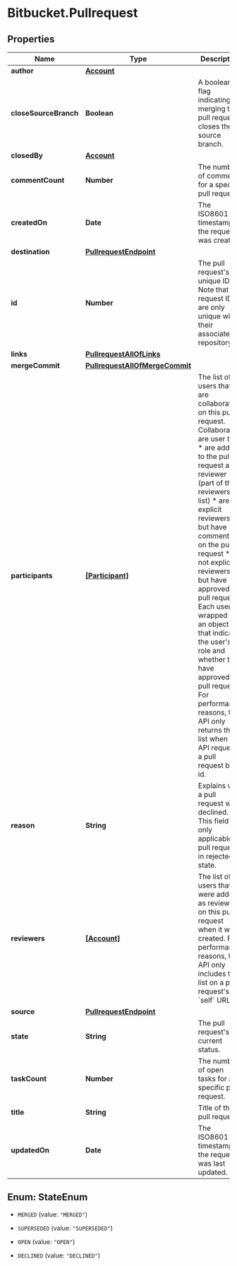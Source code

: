 # Bitbucket.Pullrequest

## Properties

Name | Type | Description | Notes
------------ | ------------- | ------------- | -------------
**author** | [**Account**](Account.md) |  | [optional] 
**closeSourceBranch** | **Boolean** | A boolean flag indicating if merging the pull request closes the source branch. | [optional] 
**closedBy** | [**Account**](Account.md) |  | [optional] 
**commentCount** | **Number** | The number of comments for a specific pull request. | [optional] 
**createdOn** | **Date** | The ISO8601 timestamp the request was created. | [optional] 
**destination** | [**PullrequestEndpoint**](PullrequestEndpoint.md) |  | [optional] 
**id** | **Number** | The pull request&#39;s unique ID. Note that pull request IDs are only unique within their associated repository. | [optional] 
**links** | [**PullrequestAllOfLinks**](PullrequestAllOfLinks.md) |  | [optional] 
**mergeCommit** | [**PullrequestAllOfMergeCommit**](PullrequestAllOfMergeCommit.md) |  | [optional] 
**participants** | [**[Participant]**](Participant.md) |         The list of users that are collaborating on this pull request.         Collaborators are user that:          * are added to the pull request as a reviewer (part of the reviewers           list)         * are not explicit reviewers, but have commented on the pull request         * are not explicit reviewers, but have approved the pull request          Each user is wrapped in an object that indicates the user&#39;s role and         whether they have approved the pull request. For performance reasons,         the API only returns this list when an API requests a pull request by         id.          | [optional] 
**reason** | **String** | Explains why a pull request was declined. This field is only applicable to pull requests in rejected state. | [optional] 
**reviewers** | [**[Account]**](Account.md) | The list of users that were added as reviewers on this pull request when it was created. For performance reasons, the API only includes this list on a pull request&#39;s &#x60;self&#x60; URL. | [optional] 
**source** | [**PullrequestEndpoint**](PullrequestEndpoint.md) |  | [optional] 
**state** | **String** | The pull request&#39;s current status. | [optional] 
**taskCount** | **Number** | The number of open tasks for a specific pull request. | [optional] 
**title** | **String** | Title of the pull request. | [optional] 
**updatedOn** | **Date** | The ISO8601 timestamp the request was last updated. | [optional] 



## Enum: StateEnum


* `MERGED` (value: `"MERGED"`)

* `SUPERSEDED` (value: `"SUPERSEDED"`)

* `OPEN` (value: `"OPEN"`)

* `DECLINED` (value: `"DECLINED"`)




